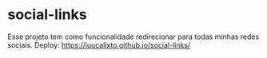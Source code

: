 # social-links
Esse projeto tem como funcionalidade redirecionar para todas minhas redes sociais. 
Deploy: https://juucalixto.github.io/social-links/
